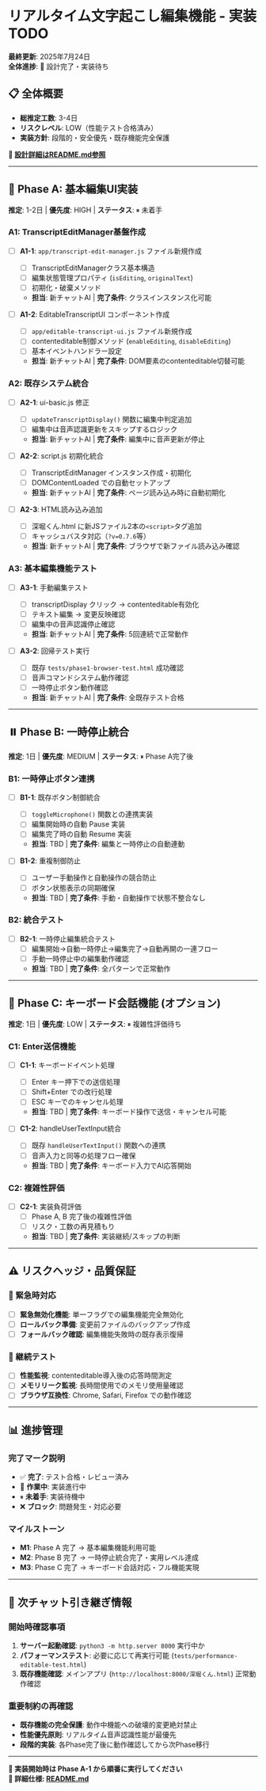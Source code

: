 # リアルタイム文字起こし編集機能 - 実装TODO

**最終更新**: 2025年7月24日  
**全体進捗**: 🔄 設計完了・実装待ち  

## 📋 **全体概要**

- **総推定工数**: 3-4日  
- **リスクレベル**: LOW（性能テスト合格済み）  
- **実装方針**: 段階的・安全優先・既存機能完全保護  

**📖 [設計詳細はREADME.md参照](README.md)**

---

## 🚀 **Phase A: 基本編集UI実装** 
**推定**: 1-2日 | **優先度**: HIGH | **ステータス**: ⏸ 未着手

### A1: TranscriptEditManager基盤作成
- [ ] **A1-1**: `app/transcript-edit-manager.js` ファイル新規作成
  - [ ] TranscriptEditManagerクラス基本構造
  - [ ] 編集状態管理プロパティ (`isEditing`, `originalText`)
  - [ ] 初期化・破棄メソッド
  - **担当**: 新チャットAI | **完了条件**: クラスインスタンス化可能

- [ ] **A1-2**: EditableTranscriptUI コンポーネント作成  
  - [ ] `app/editable-transcript-ui.js` ファイル新規作成
  - [ ] contenteditable制御メソッド (`enableEditing`, `disableEditing`)
  - [ ] 基本イベントハンドラー設定
  - **担当**: 新チャットAI | **完了条件**: DOM要素のcontenteditable切替可能

### A2: 既存システム統合
- [ ] **A2-1**: ui-basic.js 修正
  - [ ] `updateTranscriptDisplay()` 関数に編集中判定追加
  - [ ] 編集中は音声認識更新をスキップするロジック
  - **担当**: 新チャットAI | **完了条件**: 編集中に音声更新が停止

- [ ] **A2-2**: script.js 初期化統合
  - [ ] TranscriptEditManager インスタンス作成・初期化
  - [ ] DOMContentLoaded での自動セットアップ
  - **担当**: 新チャットAI | **完了条件**: ページ読み込み時に自動初期化

- [ ] **A2-3**: HTML読み込み追加
  - [ ] 深堀くん.html に新JSファイル2本の`<script>`タグ追加
  - [ ] キャッシュバスタ対応（`?v=0.7.6`等）
  - **担当**: 新チャットAI | **完了条件**: ブラウザで新ファイル読み込み確認

### A3: 基本編集機能テスト
- [ ] **A3-1**: 手動編集テスト
  - [ ] transcriptDisplay クリック → contenteditable有効化
  - [ ] テキスト編集 → 変更反映確認
  - [ ] 編集中の音声認識停止確認
  - **担当**: 新チャットAI | **完了条件**: 5回連続で正常動作

- [ ] **A3-2**: 回帰テスト実行
  - [ ] 既存 `tests/phase1-browser-test.html` 成功確認
  - [ ] 音声コマンドシステム動作確認
  - [ ] 一時停止ボタン動作確認
  - **担当**: 新チャットAI | **完了条件**: 全既存テスト合格

---

## ⏸️ **Phase B: 一時停止統合**
**推定**: 1日 | **優先度**: MEDIUM | **ステータス**: ⏸ Phase A完了後

### B1: 一時停止ボタン連携
- [ ] **B1-1**: 既存ボタン制御統合
  - [ ] `toggleMicrophone()` 関数との連携実装
  - [ ] 編集開始時の自動 Pause 実装
  - [ ] 編集完了時の自動 Resume 実装
  - **担当**: TBD | **完了条件**: 編集と一時停止の自動連動

- [ ] **B1-2**: 重複制御防止
  - [ ] ユーザー手動操作と自動操作の競合防止
  - [ ] ボタン状態表示の同期確保
  - **担当**: TBD | **完了条件**: 手動・自動操作で状態不整合なし

### B2: 統合テスト
- [ ] **B2-1**: 一時停止編集統合テスト
  - [ ] 編集開始→自動一時停止→編集完了→自動再開の一連フロー
  - [ ] 手動一時停止中の編集動作確認
  - **担当**: TBD | **完了条件**: 全パターンで正常動作

---

## 🔄 **Phase C: キーボード会話機能** (オプション)
**推定**: 1日 | **優先度**: LOW | **ステータス**: ⏸ 複雑性評価待ち

### C1: Enter送信機能
- [ ] **C1-1**: キーボードイベント処理
  - [ ] Enter キー押下での送信処理
  - [ ] Shift+Enter での改行処理
  - [ ] ESC キーでのキャンセル処理
  - **担当**: TBD | **完了条件**: キーボード操作で送信・キャンセル可能

- [ ] **C1-2**: handleUserTextInput統合
  - [ ] 既存 `handleUserTextInput()` 関数への連携
  - [ ] 音声入力と同等の処理フロー確保
  - **担当**: TBD | **完了条件**: キーボード入力でAI応答開始

### C2: 複雑性評価
- [ ] **C2-1**: 実装負荷評価
  - [ ] Phase A, B 完了後の複雑性評価
  - [ ] リスク・工数の再見積もり
  - **担当**: TBD | **完了条件**: 実装継続/スキップの判断

---

## ⚠️ **リスクヘッジ・品質保証**

### 🚨 緊急時対応
- [ ] **緊急無効化機能**: 単一フラグでの編集機能完全無効化
- [ ] **ロールバック準備**: 変更前ファイルのバックアップ作成
- [ ] **フォールバック確認**: 編集機能失敗時の既存表示復帰

### 🧪 継続テスト
- [ ] **性能監視**: contenteditable導入後の応答時間測定
- [ ] **メモリリーク監視**: 長時間使用でのメモリ使用量確認
- [ ] **ブラウザ互換性**: Chrome, Safari, Firefox での動作確認

---

## 📊 **進捗管理**

### 完了マーク説明
- ✅ **完了**: テスト合格・レビュー済み
- 🚧 **作業中**: 実装進行中
- ⏸ **未着手**: 実装待機中
- ❌ **ブロック**: 問題発生・対応必要

### マイルストーン
- **M1**: Phase A 完了 → 基本編集機能利用可能
- **M2**: Phase B 完了 → 一時停止統合完了・実用レベル達成
- **M3**: Phase C 完了 → キーボード会話対応・フル機能実現

---

## 🔄 **次チャット引き継ぎ情報**

### 開始時確認事項
1. **サーバー起動確認**: `python3 -m http.server 8000` 実行中か
2. **パフォーマンステスト**: 必要に応じて再実行可能 (`tests/performance-editable-test.html`)
3. **既存機能確認**: メインアプリ (`http://localhost:8000/深堀くん.html`) 正常動作確認

### 重要制約の再確認
- **既存機能の完全保護**: 動作中機能への破壊的変更絶対禁止
- **性能優先原則**: リアルタイム音声認識性能が最優先
- **段階的実装**: 各Phase完了後に動作確認してから次Phase移行

---

**📌 実装開始時は Phase A-1 から順番に実行してください**  
**🔗 詳細仕様: [README.md](README.md)** 
